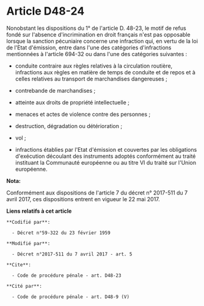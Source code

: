 # Article D48-24

Nonobstant les dispositions du 1° de l'article D. 48-23, le motif de refus fondé sur l'absence d'incrimination en droit
français n'est pas opposable lorsque la sanction pécuniaire concerne une infraction qui, en vertu de la loi de l'Etat
d'émission, entre dans l'une des catégories d'infractions mentionnées à l'article 694-32 ou dans l'une des catégories
suivantes :

- conduite contraire aux règles relatives à la circulation routière, infractions aux règles en matière de temps de conduite
et de repos et à celles relatives au transport de marchandises dangereuses ;

- contrebande de marchandises ;

- atteinte aux droits de propriété intellectuelle ;

- menaces et actes de violence contre des personnes ;

- destruction, dégradation ou détérioration ;

- vol ;

- infractions établies par l'Etat d'émission et couvertes par les obligations d'exécution découlant des instruments adoptés
conformément au traité instituant la Communauté européenne ou au titre VI du traité sur l'Union européenne.

**Nota:**

Conformément aux dispositions de l'article 7 du décret n° 2017-511 du 7 avril 2017, ces dispositions entrent en vigueur le 22
mai 2017.

**Liens relatifs à cet article**

	**Codifié par**:

	  - Décret n°59-322 du 23 février 1959

	**Modifié par**:

	  - Décret n°2017-511 du 7 avril 2017 - art. 5

	**Cite**:

	  - Code de procédure pénale - art. D48-23

	**Cité par**:

	  - Code de procédure pénale - art. D48-9 (V)
